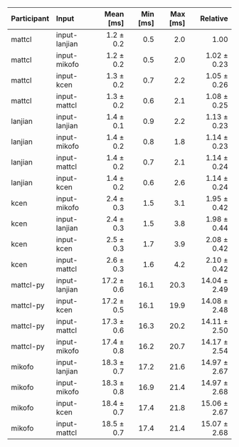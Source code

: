 | Participant | Input | Mean [ms] | Min [ms] | Max [ms] | Relative |
|:---|:---|---:|---:|---:|---:|
| mattcl | input-lanjian | 1.2 ± 0.2 | 0.5 | 2.0 | 1.00 |
| mattcl | input-mikofo | 1.2 ± 0.2 | 0.5 | 2.0 | 1.02 ± 0.23 |
| mattcl | input-kcen | 1.3 ± 0.2 | 0.7 | 2.2 | 1.05 ± 0.26 |
| mattcl | input-mattcl | 1.3 ± 0.2 | 0.6 | 2.1 | 1.08 ± 0.25 |
| lanjian | input-lanjian | 1.4 ± 0.1 | 0.9 | 2.2 | 1.13 ± 0.23 |
| lanjian | input-mikofo | 1.4 ± 0.2 | 0.8 | 1.8 | 1.14 ± 0.23 |
| lanjian | input-mattcl | 1.4 ± 0.2 | 0.7 | 2.1 | 1.14 ± 0.24 |
| lanjian | input-kcen | 1.4 ± 0.2 | 0.6 | 2.6 | 1.14 ± 0.24 |
| kcen | input-mikofo | 2.4 ± 0.3 | 1.5 | 3.1 | 1.95 ± 0.42 |
| kcen | input-lanjian | 2.4 ± 0.3 | 1.5 | 3.8 | 1.98 ± 0.44 |
| kcen | input-kcen | 2.5 ± 0.3 | 1.7 | 3.9 | 2.08 ± 0.42 |
| kcen | input-mattcl | 2.6 ± 0.3 | 1.6 | 4.2 | 2.10 ± 0.42 |
| mattcl-py | input-lanjian | 17.2 ± 0.6 | 16.1 | 20.3 | 14.04 ± 2.49 |
| mattcl-py | input-kcen | 17.2 ± 0.5 | 16.1 | 19.9 | 14.08 ± 2.48 |
| mattcl-py | input-mattcl | 17.3 ± 0.6 | 16.3 | 20.2 | 14.11 ± 2.50 |
| mattcl-py | input-mikofo | 17.4 ± 0.8 | 16.2 | 20.7 | 14.17 ± 2.54 |
| mikofo | input-lanjian | 18.3 ± 0.7 | 17.2 | 21.6 | 14.97 ± 2.67 |
| mikofo | input-mikofo | 18.3 ± 0.8 | 16.9 | 21.4 | 14.97 ± 2.68 |
| mikofo | input-kcen | 18.4 ± 0.7 | 17.4 | 21.8 | 15.06 ± 2.67 |
| mikofo | input-mattcl | 18.5 ± 0.7 | 17.4 | 21.4 | 15.07 ± 2.68 |
